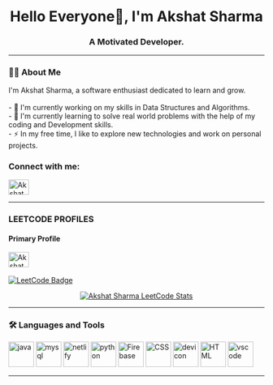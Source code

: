 <div align="center">
<!--   <img src="https://github.com/divyansh-1503/divyansh-1503/blob/6e54be08b7c22f2f24a9400ef30b8d0ef35d50a1/Untitled%20(1).png" alt="Akshat Sharma Banner" width="100%" /> -->
</div>

<h1 align="center">Hello Everyone👋, I'm Akshat Sharma</h1>
<h3 align="center">A Motivated Developer.</h3>

---

<h3 align="left">👩‍💻 About Me</h3>

<p align="left">I'm Akshat Sharma, a software enthusiast dedicated to learn and grow.<br><br>
- 🔭 I'm currently working on my skills in Data Structures and Algorithms.<br>
- 🌱 I'm currently learning to solve real world problems with the help of my coding and Development skills.<br>
- ⚡ In my free time, I like to explore new technologies and work on personal projects.
</p>

### Connect with me:
<p align="left">
  <a href="https://www.linkedin.com/in/akshat-sharma-873862246/" target="_blank">
    <img align="center" src="https://raw.githubusercontent.com/rahuldkjain/github-profile-readme-generator/master/src/images/icons/Social/linked-in-alt.svg" alt="Akshat Sharma LinkedIn" height="30" width="40" />
  </a>

---

### LEETCODE PROFILES

#### Primary Profile
<p align="left">
  <a href="https://leetcode.com/u/Akshats_2112/" target="_blank">
    <img align="center" src="https://raw.githubusercontent.com/rahuldkjain/github-profile-readme-generator/master/src/images/icons/Social/leet-code.svg" alt="Akshat Sharma LeetCode" height="30" width="40" />
    <br></br>
  </a>
  <a href="https://leetcode.com/u/Akshats_2112/" target="_blank">
    <img src="https://img.shields.io/badge/LeetCode-Akshat_2112-orange?style=flat-square&logo=leetcode" alt="LeetCode Badge" />
    
  </a>
</p>

<div align="center">
  <a href="https://leetcode.com/u/Akshats_2112/" target="_blank">
    <img src="https://leetcard.jacoblin.cool/Akshat_2112?theme=dark" alt="Akshat Sharma LeetCode Stats" />
  </a>
</div>


---

<h3 align="left">🛠 Languages and Tools</h3>

<div align="left">
  <img src="https://cdn.jsdelivr.net/gh/devicons/devicon@latest/icons/java/java-original-wordmark.svg" alt="java" width="50" height="50"/>
  <img src="https://cdn.jsdelivr.net/gh/devicons/devicon@latest/icons/mysql/mysql-original-wordmark.svg" alt="mysql" width="50" height="50" />
  <img src="https://cdn.jsdelivr.net/gh/devicons/devicon@latest/icons/netlify/netlify-original-wordmark.svg" alt="netlify" width="50" height="50" />
  <img src="https://cdn.jsdelivr.net/gh/devicons/devicon@latest/icons/python/python-original-wordmark.svg" alt="python" width="50" height="50" />
  <img src="https://cdn.jsdelivr.net/gh/devicons/devicon@latest/icons/firebase/firebase-original-wordmark.svg" alt="Firebase" width="50" height="50"/>
  <img src="https://cdn.jsdelivr.net/gh/devicons/devicon@latest/icons/css3/css3-original-wordmark.svg" alt="CSS" width="50" height="50"/>
  <img src="https://cdn.jsdelivr.net/gh/devicons/devicon@latest/icons/devicon/devicon-original-wordmark.svg" alt="devicon" width="50" height="50" />
  <img src="https://cdn.jsdelivr.net/gh/devicons/devicon@latest/icons/html5/html5-original-wordmark.svg" alt="HTML" width="50" height="50" />
  <img src="https://cdn.jsdelivr.net/gh/devicons/devicon@latest/icons/vscode/vscode-original-wordmark.svg" alt="vscode" width="50" height="50" />
<!--   <img src="https://cdn.jsdelivr.net/gh/devicons/devicon@latest/icons/vercel/vercel-line-wordmark.svg" alt="vercel" width="50" height="50" /> -->



          
  </div>

---
